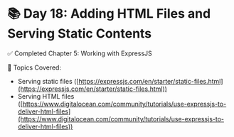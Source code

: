 # 📚 Day 18: Adding HTML Files and Serving Static Contents

&#x20;✅ Completed Chapter 5: Working with ExpressJS

📖 Topics Covered:&#x20;

* Serving static files ([https://expressjs.com/en/starter/static-files.html](https://expressjs.com/en/starter/static-files.html))
* Serving HTML files ([https://www.digitalocean.com/community/tutorials/use-expressjs-to-deliver-html-files](https://www.digitalocean.com/community/tutorials/use-expressjs-to-deliver-html-files))

